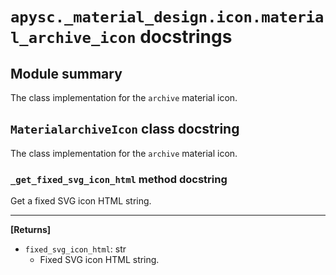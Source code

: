 # `apysc._material_design.icon.material_archive_icon` docstrings

## Module summary

The class implementation for the `archive` material icon.

## `MaterialarchiveIcon` class docstring

The class implementation for the `archive` material icon.

### `_get_fixed_svg_icon_html` method docstring

Get a fixed SVG icon HTML string.<hr>

**[Returns]**

- `fixed_svg_icon_html`: str
  - Fixed SVG icon HTML string.